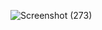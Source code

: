 ![Screenshot (273)](https://github.com/user-attachments/assets/cd958324-8fb9-4181-a00b-57707917b966)
